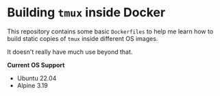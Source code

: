 # Building `tmux` inside Docker

This repository contains some basic `Dockerfiles` to help me learn how to build
static copies of `tmux` inside different OS images.

It doesn't really have much use beyond that.

**Current OS Support**
- Ubuntu 22.04
- Alpine 3.19
